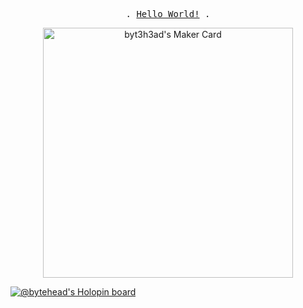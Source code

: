 <p align="center">
  <samp>
    .  <a href="https://gist.github.com/byt3h3ad/fab4e5597f621619a83cdb4728e22a5b">Hello World!</a>  .
    <br />
<!--     <a href="https://peerlist.io/adhiraj">
      <img src="https://peerlist-readme-badge.herokuapp.com/api/adhiraj?style=social" alt="Peerlist" />
    </a> -->
<!--     [![Peerlist](https://peerlist-readme-badge.herokuapp.com/api/adhiraj?style=social)](https://peerlist.io/adhiraj) -->
  </samp>
</p>

<p align="center">
  <a href="https://makers.appwrite.io/byt3h3ad">
    <img width="400" src="https://appwrite.io/cards/makers/byt3h3ad" alt="byt3h3ad's Maker Card" />
  </a>
</p>

[![@bytehead's Holopin board](https://holopin.io/api/user/board?user=bytehead)](https://holopin.io/@bytehead)

<!--
**byteheadLW/byteheadLW** is a ✨ _special_ ✨ repository because its `README.md` (this file) appears on your GitHub profile.

Here are some ideas to get you started:

- 🔭 I’m currently working on ...
- 🌱 I’m currently learning ...
- 👯 I’m looking to collaborate on ...
- 🤔 I’m looking for help with ...
- 💬 Ask me about ...
- 📫 How to reach me: ...
- 😄 Pronouns: ...
- ⚡ Fun fact: ...
-->
